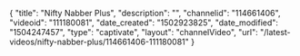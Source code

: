 {
    "title": "Nifty Nabber Plus",
    "description": "",
    "channelid": "114661406",
    "videoid": "111180081",
    "date_created": "1502923825",
    "date_modified": "1504247457",
    "type": "captivate",
    "layout": "channelVideo",
    "url": "\/latest-videos\/nifty-nabber-plus\/114661406-111180081"
}